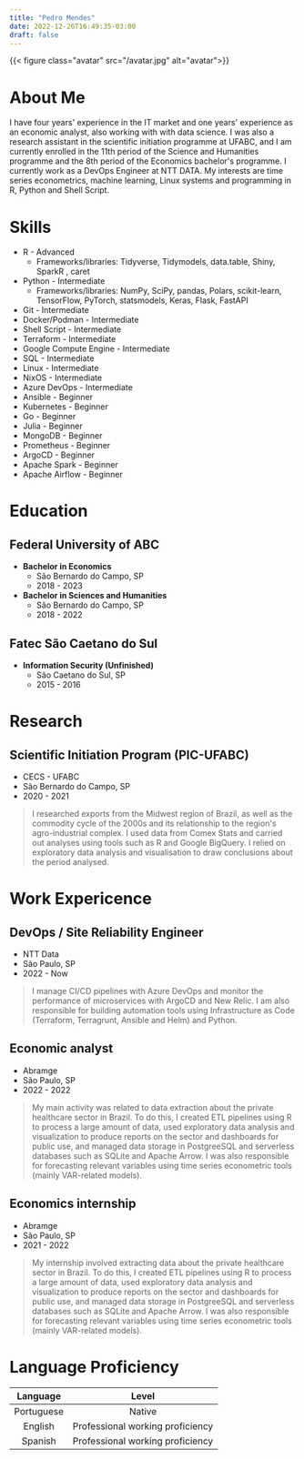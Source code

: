 ```yaml
---
title: "Pedro Mendes"
date: 2022-12-26T16:49:35-03:00
draft: false
---
```


{{< figure class="avatar" src="/avatar.jpg" alt="avatar">}}

<link rel="stylesheet" href="https://cdn.jsdelivr.net/gh/devicons/devicon@v2.15.1/devicon.min.css">

<!-- # Pedro Mendes -->

<!-- <i class="fas fa-envelope"></i> pedrohrmendes@proton.me   -->
<!-- <i class="fab fa-github"></i> https://github.com/phrmendes/   -->
<!-- <i class="fab fa-linkedin"></i> [Pedro Mendes](https://www.linkedin.com/in/pedro-mendes-b9983b13a/) -->

# <i class="fas fa-user"></i> About Me 

I have four years' experience in the IT market and one years' experience as an economic analyst, also working with with data science. I was also a research assistant in the scientific initiation programme at UFABC, and I am currently enrolled in the 11th period of the Science and Humanities programme and the 8th period of the Economics bachelor's programme. I currently work as a DevOps Engineer at NTT DATA. My interests are time series econometrics, machine learning, Linux systems and programming in R, Python and Shell Script.

# <i class="fas fa-hammer"></i> Skills

- <i class="fab fa-r-project"></i> R - Advanced  
  - Frameworks/libraries: Tidyverse, Tidymodels, data.table, Shiny, SparkR , caret
- <i class="fab fa-python"></i> Python - Intermediate
  - Frameworks/libraries: NumPy, SciPy, pandas, Polars, scikit-learn, TensorFlow, PyTorch, statsmodels, Keras, Flask, FastAPI
- <i class="fab fa-git"></i> Git - Intermediate
- <i class="fab fa-docker"></i> <i class="devicon-podman-plain"></i> Docker/Podman - Intermediate
- <i class="devicon-bash-plain"></i> Shell Script - Intermediate
- <i class="devicon-terraform-plain"></i> Terraform - Intermediate 
- <i class="devicon-googlecloud-plain"></i> Google Compute Engine - Intermediate
- <i class="fas fa-database"></i> SQL - Intermediate
- <i class="fab fa-linux"></i> Linux - Intermediate
- <i class="devicon-nixos-plain"></i> NixOS - Intermediate
- <i class="devicon-azure-plain"></i> Azure DevOps - Intermediate
- <i class="devicon-ansible-plain"></i> Ansible - Beginner
- <i class="devicon-kubernetes-plain"></i> Kubernetes - Beginner
- <i class="devicon-go-original-wordmark"></i> Go - Beginner
- <i class="devicon-julia-plain"></i> Julia - Beginner
- <i class="devicon-mongodb-plain"></i> MongoDB - Beginner
- <i class="devicon-prometheus-original"></i> Prometheus - Beginner
- <i class="devicon-argocd-plain"></i> ArgoCD - Beginner
- <i class="devicon-apache-plain"></i> Apache Spark - Beginner
- <i class="devicon-apache-plain"></i> Apache Airflow - Beginner

# <i class="fas fa-graduation-cap"></i> Education 

## Federal University of ABC

- **Bachelor in Economics**
  - São Bernardo do Campo, SP
  - 2018 - 2023
- **Bachelor in Sciences and Humanities**
  - São Bernardo do Campo, SP
  - 2018 - 2022

## Fatec São Caetano do Sul
- **Information Security (Unfinished)**
  - São Caetano do Sul, SP
  - 2015 - 2016

# <i class="fas fa-book"></i> Research 

## Scientific Initiation Program (PIC-UFABC)

- CECS - UFABC
- São Bernardo do Campo, SP
- 2020 - 2021

> I researched exports from the Midwest region of Brazil, as well as the commodity cycle of the 2000s and its relationship to the region's agro-industrial complex. I used data from Comex Stats and carried out analyses using tools such as R and Google BigQuery. I relied on exploratory data analysis and visualisation to draw conclusions about the period analysed.

# <i class="fas fa-briefcase"></i> Work Expericence

## DevOps / Site Reliability Engineer

- NTT Data
- São Paulo, SP
- 2022 - Now

> I manage CI/CD pipelines with Azure DevOps and monitor the performance of microservices with ArgoCD and New Relic. I am also responsible for building automation tools using Infrastructure as Code (Terraform, Terragrunt, Ansible and Helm) and Python.

## Economic analyst

- Abramge
- São Paulo, SP
- 2022 - 2022

> My main activity was related to data extraction about the private healthcare sector in Brazil. To do this, I created ETL pipelines using R to process a large amount of data, used exploratory data analysis and visualization to produce reports on the sector and dashboards for public use, and managed data storage in PostgreeSQL and serverless databases such as SQLite and Apache Arrow. I was also responsible for forecasting relevant variables using time series econometric tools (mainly VAR-related models).

## Economics internship

- Abramge
- São Paulo, SP
- 2021 - 2022

> My internship involved extracting data about the private healthcare sector in Brazil. To do this, I created ETL pipelines using R to process a large amount of data, used exploratory data analysis and visualization to produce reports on the sector and dashboards for public use, and managed data storage in PostgreeSQL and serverless databases such as SQLite and Apache Arrow. I was also responsible for forecasting relevant variables using time series econometric tools (mainly VAR-related models).

# <i class="fas fa-language"></i> Language Proficiency

| Language   | Level                            |
| :--------: | :------------------------------: |
| Portuguese | Native                           |
| English    | Professional working proficiency |
| Spanish    | Professional working proficiency |
